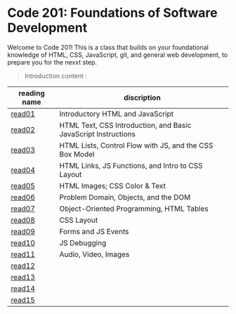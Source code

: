 # Code 201: Foundations of Software Development

Welcome to Code 201! This is a class that builds on your foundational knowledge of HTML, CSS, JavaScript, git, and general web development, to prepare you for the nexxt step.

> Introduction content :

| reading name                                                   | discription                                                    |
| -------------------------------------------------------------- | -------------------------------------------------------------- |
| [read01](https://abu-nofal.github.io/Reading-notes-201/read01) | Introductory HTML and JavaScript                               |
| [read02](https://abu-nofal.github.io/Reading-notes-201/read02) | HTML Text, CSS Introduction, and Basic JavaScript Instructions |
| [read03](https://abu-nofal.github.io/Reading-notes-201/read03) | HTML Lists, Control Flow with JS, and the CSS Box Model        |
| [read04](https://abu-nofal.github.io/Reading-notes-201/read04) | HTML Links, JS Functions, and Intro to CSS Layout              |
| [read05](https://abu-nofal.github.io/Reading-notes-201/read05) | HTML Images; CSS Color & Text                                  |
| [read06](https://abu-nofal.github.io/Reading-notes-201/read06) | Problem Domain, Objects, and the DOM                           |
| [read07](https://abu-nofal.github.io/Reading-notes-201/read07) | Object-Oriented Programming, HTML Tables                       |
| [read08](https://abu-nofal.github.io/Reading-notes-201/read08) |CSS Layout
| [read09](https://abu-nofal.github.io/Reading-notes-201/read09)    |Forms and JS Events
| [read10](https://abu-nofal.github.io/Reading-notes-201/read10)    |JS Debugging
| [read11](https://abu-nofal.github.io/Reading-notes-201/read11)    |Audio, Video, Images
| [read12](https://abu-nofal.github.io/Reading-notes-201/)    |
| [read13](https://abu-nofal.github.io/Reading-notes-201/)    |
| [read14](https://abu-nofal.github.io/Reading-notes-201/)    |
| [read15](https://abu-nofal.github.io/Reading-notes-201/)    |
